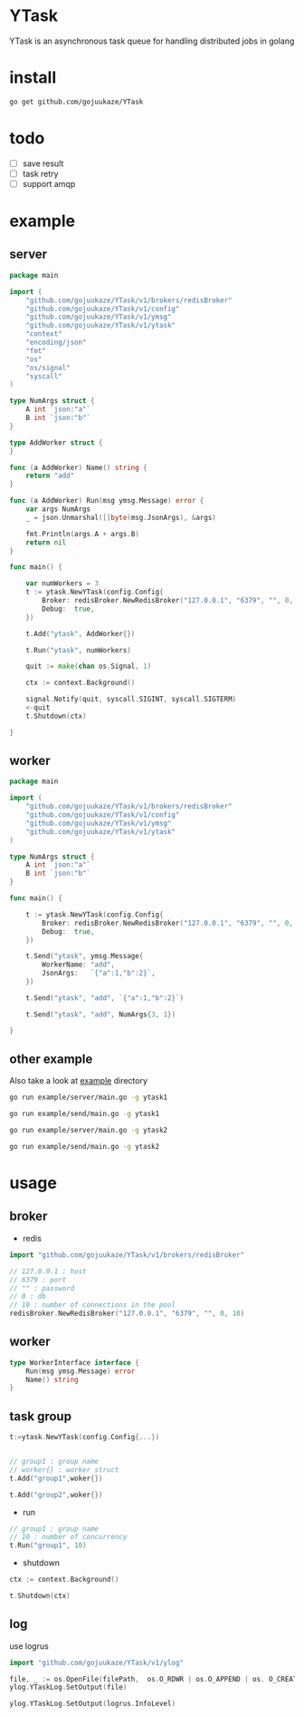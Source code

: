 # YTask
YTask is an asynchronous task queue for handling distributed jobs in golang

# install
```bash
go get github.com/gojuukaze/YTask
```

# todo
- [ ] save result  
- [ ] task retry  
- [ ] support amqp

# example

## server

```go
package main

import (
	"github.com/gojuukaze/YTask/v1/brokers/redisBroker"
	"github.com/gojuukaze/YTask/v1/config"
	"github.com/gojuukaze/YTask/v1/ymsg"
	"github.com/gojuukaze/YTask/v1/ytask"
	"context"
	"encoding/json"
	"fmt"
	"os"
	"os/signal"
	"syscall"
)

type NumArgs struct {
	A int `json:"a"`
	B int `json:"b"`
}

type AddWorker struct {
}

func (a AddWorker) Name() string {
	return "add"
}

func (a AddWorker) Run(msg ymsg.Message) error {
	var args NumArgs
	_ = json.Unmarshal([]byte(msg.JsonArgs), &args)

	fmt.Println(args.A + args.B)
	return nil
}

func main() {

	var numWorkers = 3
	t := ytask.NewYTask(config.Config{
		Broker: redisBroker.NewRedisBroker("127.0.0.1", "6379", "", 0, numWorkers),
		Debug:  true,
	})

	t.Add("ytask", AddWorker{})

	t.Run("ytask", numWorkers)

	quit := make(chan os.Signal, 1)

	ctx := context.Background()

	signal.Notify(quit, syscall.SIGINT, syscall.SIGTERM)
	<-quit
	t.Shutdown(ctx)

}

```

## worker

```go
package main

import (
	"github.com/gojuukaze/YTask/v1/brokers/redisBroker"
	"github.com/gojuukaze/YTask/v1/config"
	"github.com/gojuukaze/YTask/v1/ymsg"
	"github.com/gojuukaze/YTask/v1/ytask"
)

type NumArgs struct {
	A int `json:"a"`
	B int `json:"b"`
}

func main() {

	t := ytask.NewYTask(config.Config{
		Broker: redisBroker.NewRedisBroker("127.0.0.1", "6379", "", 0, 3),
		Debug:  true,
	})

	t.Send("ytask", ymsg.Message{
		WorkerName: "add",
		JsonArgs:   `{"a":1,"b":2}`,
	})

	t.Send("ytask", "add", `{"a":1,"b":2}`)

	t.Send("ytask", "add", NumArgs{3, 1})

}

```

## other example
Also take a look at [example](https://github.com/gojuukaze/YTask/tree/master/example) directory
```bash
go run example/server/main.go -g ytask1

go run example/send/main.go -g ytask1
```

```bash
go run example/server/main.go -g ytask2

go run example/send/main.go -g ytask2
```

# usage

## broker

* redis

```go
import "github.com/gojuukaze/YTask/v1/brokers/redisBroker"

// 127.0.0.1 : host
// 6379 : port
// "" : password
// 0 : db
// 10 : number of connections in the pool
redisBroker.NewRedisBroker("127.0.0.1", "6379", "", 0, 10)
```

## worker

```go
type WorkerInterface interface {
	Run(msg ymsg.Message) error
	Name() string
}
```

## task group

```go
t:=ytask.NewYTask(config.Config{...})


// group1 : group name
// worker{} : worker struct
t.Add("group1",woker{})

t.Add("group2",woker{})
```

* run
```go
// group1 : group name
// 10 : number of concurrency
t.Run("group1", 10)
```

* shutdown
```go
ctx := context.Background()

t.Shutdown(ctx)

```

## log

use logrus

```go
import "github.com/gojuukaze/YTask/v1/ylog"

file, _ := os.OpenFile(filePath,  os.O_RDWR | os.O_APPEND | os. O_CREATE,066)
ylog.YTaskLog.SetOutput(file)

ylog.YTaskLog.SetOutput(logrus.InfoLevel)
```

